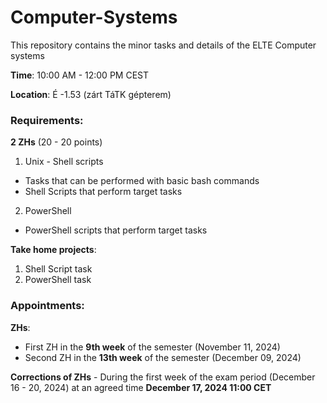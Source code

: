 # Computer-Systems
This repository contains the minor tasks and details of the ELTE Computer systems

**Time**: 10:00 AM - 12:00 PM CEST

**Location**: É -1.53 (zárt TáTK gépterem)

### Requirements: 

  **2 ZHs** (20 - 20 points)
  1. Unix - Shell scripts
  - Tasks that can be performed with basic bash commands
  - Shell Scripts that perform target tasks
  
  2. PowerShell
  - PowerShell scripts that perform target tasks
  
  **Take home projects**:
  1. Shell Script task
  2. PowerShell task

### Appointments:
**ZHs**:
- First ZH in the **9th week** of the semester (November 11, 2024)
- Second ZH in the **13th week** of the semester (December 09, 2024)

**Corrections of ZHs** - During the first week of the exam period (December 16 - 20, 2024) at an agreed time **December 17, 2024 11:00 CET**


